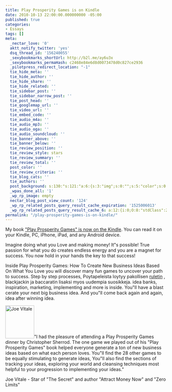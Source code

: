 ```yaml
---
title: Play Prosperity Games is on Kindle
date: 2010-10-13 22:00:00.000000000 -05:00
published: true
categories:
- Essays
tags: []
meta:
  _nectar_love: '0'
  aktt_notify_twitter: 'yes'
  dsq_thread_id: '156240055'
  _sexybookmarks_shortUrl: http://b2l.me/ay6u3x
  _sexybookmarks_permaHash: c2468e84e6d8d0073478d0c827ce2936
  _pilotpress_redirect_location: "-1"
  tie_hide_meta: ''
  tie_hide_author: ''
  tie_hide_share: ''
  tie_hide_related: ''
  tie_sidebar_post: ''
  tie_sidebar_narrow_post: ''
  tie_post_head: ''
  tie_googlemap_url: ''
  tie_video_url: ''
  tie_embed_code: ''
  tie_audio_m4a: ''
  tie_audio_mp3: ''
  tie_audio_oga: ''
  tie_audio_soundcloud: ''
  tie_banner_above: ''
  tie_banner_below: ''
  tie_review_position: ''
  tie_review_style: stars
  tie_review_summary: ''
  tie_review_total: ''
  post_color: ''
  tie_review_criteria: ''
  tie_blog_cats: ''
  tie_authors: ''
  post_background: s:130:"s:121:"a:6:{s:3:"img";s:0:"";s:5:"color";s:0:"";s:6:"repeat";s:0:"";s:10:"attachment";s:0:"";s:3:"hor";s:0:"";s:3:"ver";s:0:"";}";";
  _wpas_done_all: '1'
  _wp_rp_image: empty
  nectar_blog_post_view_count: '124'
  _wp_rp_related_posts_query_result_cache_expiration: '1525006013'
  _wp_rp_related_posts_query_result_cache_6: a:12:{i:0;O:8:"stdClass":2:{s:7:"post_id";s:4:"2378";s:5:"score";s:17:"71.63478236655368";}i:1;O:8:"stdClass":2:{s:7:"post_id";s:4:"2779";s:5:"score";s:17:"33.59812305495157";}i:2;O:8:"stdClass":2:{s:7:"post_id";s:4:"1766";s:5:"score";s:18:"20.114171379708665";}i:3;O:8:"stdClass":2:{s:7:"post_id";s:3:"421";s:5:"score";s:18:"19.916772629612616";}i:4;O:8:"stdClass":2:{s:7:"post_id";s:4:"1934";s:5:"score";s:18:"18.620179400742423";}i:5;O:8:"stdClass":2:{s:7:"post_id";s:4:"7204";s:5:"score";s:18:"17.033281297786438";}i:6;O:8:"stdClass":2:{s:7:"post_id";s:4:"2560";s:5:"score";s:18:"17.033281297786438";}i:7;O:8:"stdClass":2:{s:7:"post_id";s:3:"836";s:5:"score";s:18:"16.585835486747445";}i:8;O:8:"stdClass":2:{s:7:"post_id";s:3:"728";s:5:"score";s:18:"16.484479434878658";}i:9;O:8:"stdClass":2:{s:7:"post_id";s:3:"657";s:5:"score";s:18:"16.385231744970014";}i:10;O:8:"stdClass":2:{s:7:"post_id";s:3:"343";s:5:"score";s:18:"16.292191713686258";}i:11;O:8:"stdClass":2:{s:7:"post_id";s:4:"4227";s:5:"score";s:17:"15.54672427170984";}}
permalink: "/play-prosperity-games-is-on-kindle/"
---
```

My book <a href="http://www.amazon.com/gp/product/B0044KM13Q?ie=UTF8&amp;tag=abundaunlimi-20&amp;linkCode=as2&amp;camp=1789&amp;creative=390957&amp;creativeASIN=B0044KM13Q" rel="nofollow">"Play Prosperity Games" is now on the Kindle</a>. You can read it on your Kindle, PC, iPhone, iPad, and any Android device.

Imagine doing what you Love and making money! It"s possible! True passion for what you do creates endless energy and you are a magnet for success. You now hold in your hands the key to that success!

Inside Play Prosperity Games: How To Create New Business Ideas Based On What You Love you will discover many fun games to uncover your path to success. Step by step processes, Poytapeleista loytyy pakollisen  <a href="http://s4gambling.com/fi/ruletti">ruletin</a> , blackjackin ja baccaratin lisaksi myos uudempia suosikkeja. idea banks, inspiration, marketing, implementing and more is inside. You"ll have a blast cerate your next big business idea. And you"ll come back again and again, idea after winning idea.

<img class="alignleft size-full wp-image-3291" title="Joe Vitale" src="{{ site.baseurl }}/posts/2010/10/Joe_Vitale.jpg" alt="Joe Vitale" width="90" height="103" />"I had the pleasure of attending a Play Prosperity Games dinner by Christopher Sherrod. The one game we played out of his "Play Prosperity Games" book helped everyone generate a ton of new business ideas based on what each person loves. You"ll find the 28 other games to be equally stimulating to generate ideas, You"ll also find the sections of tracking your ideas, exploring your world and cleansing techniques most helpful to your progression to implementing your ideas."

Joe Vitale - Star of "The Secret" and author "Attract Money Now" and "Zero Limits"</p>
